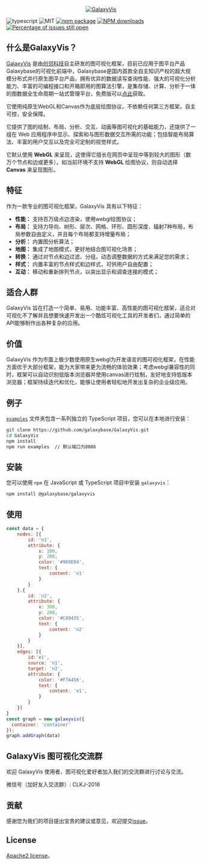 <p>
    <p align="center">
        <a href="">
            <img alt="GalaxyVis" src="https://www.galaxybase.com/public/galaxyvis-logo-big.png">
        </a>
    </p>
</p>

![typescript](https://img.shields.io/badge/language-typescript-red.svg) ![MIT](https://img.shields.io/badge/license-Apache2-000000.svg) [![npm package](https://img.shields.io/npm/v/@galaxybase/galaxyvis.svg)](https://www.npmjs.com/package/@galaxybase/galaxyvis) [![NPM downloads](https://img.shields.io/npm/dm/@galaxybase/galaxyvis.svg)](https://npmjs.org/package/@galaxybase/galaxyvis) [![Percentage of issues still open](https://isitmaintained.com/badge/open/galaxybase/galaxyvis.svg)](http://isitmaintained.com/project/galaxybase/galaxyvis)

## 什么是GalaxyVis？

[GalaxyVis]() 是由[创邻科技](https://www.galaxybase.com/)自主研发的图可视化框架，目前已应用于图平台产品Galaxybase的可视化前端中，Galaxybase是国内首款全自主知识产权的超大规模分布式并行原生图平台产品，拥有优异的数据读写查询性能、强⼤的可视化分析能⼒、丰富的可编程接⼝和开箱即用的图算法引擎，是集存储、计算、分析于一体的图数据全⽣命周期⼀站式管理平台，免费版可以[点此](https://www.galaxybase.com/download)获取。

它使用纯原生WebGL和Canvas作为底层绘图协议，不依赖任何第三方框架，自主可控，安全保障。

它提供了图的绘制、布局、分析、交互、动画等图可视化的基础能力，还提供了一组在 Web 应用程序中显示、探索和与图形数据交互所需的功能；包括智能布局算法、丰富的用户交互以及完全可定制的视觉样式。

它默认使用 **WebGL** 来呈现，这使得它擅长在网页中呈现中等到较大的图形（数万个节点和边或更多）。如当前环境不支持 **WebGL** 绘图协议，则自动选择 **Canvas** 来呈现图形。

## 特征
作为一款专业的图可视化框架，GalaxyVis 具有以下特征：

- **性能：** 支持百万级点边渲染，使用webgl绘图协议；
- **布局：** 支持力导向、树形、层次、网格、环形、圆形深度、辐射7种布局，布局参数自由定义，并且每个布局都支持增量布局；
- **分析：** 内置图分析算法；
- **地图：** 集成了地图模式，更好地结合图可视化场景；
- **转换：** 通过对节点和边过滤、分组，动态调整数据的方式来满足您的需求；
- **样式：** 内置丰富的节点样式和边样式，可供用户自由配置；
- **互动：** 移动和重新排列节点，以突出显示和调查连接的模式；

## 适合人群
GalaxyVis 旨在打造一个简单、易用、功能丰富、高性能的图可视化框架，适合对可视化不了解并且想要快速开发出一个酷炫可视化工具的开发者们，通过简单的API能够制作出各种复杂的应用。

## 价值

GalaxyVis 作为市面上极少数使用原生webgl为开发语言的图可视化框架，在性能方面优于大部分框架，能为大家带来更为流畅的体验效果；考虑webgl兼容性的同时，框架可以自动识别低版本浏览器并使用canvas进行绘制，友好地支持低版本浏览器；框架持续迭代和优化，能够让使用者轻松地开发出复杂的企业级应用。


## 例子
[`examples`](./examples) 文件夹包含一系列独立的 TypeScript 项目，您可以在本地进行安装：

```bash
git clone https://github.com/galaxybase/GalaxyVis.git
cd GalaxyVis
npm install
npm run examples  // 默认端口为8086
```

<!-- 此外，还提供了2个更真实的基于 GalaxyVis 的 Web 应用程序demo。它旨在展示一个真实的用例。

- [了解 GalaxyVis 如何处理较大的数据场景]()
- [图结合地图模式的可视化效果]() -->

## 安装

您可以使用 `npm` 在 JavaScript 或 TypeScript 项目中安装 `galaxyvis`：

```bash
npm install @galaxybase/galaxyvis
```

## 使用

```javascript
const data = {
    nodes: [{
        id: 'n1',
        attribute: {
            x: 100,
            y: 200,
            color: '#965E04',
            text: {
                content: 'n1'
            }
        }
    },{
        id: 'n2',
        attribute: {
            x: 300,
            y: 200,
            color: '#C89435',
            text: {
                content: 'n2'
            }
        }
    }],
    edges: [{
        id:'e1',
        source: 'n1',
        target: 'n2',
        attribute: {
            color: '#F7A456',
            text: {
                content: 'e1',
            }
        }
    }]
}
const graph = new galaxyvis({
  container: 'container'
});
graph.addGraph(data)
```

<!-- ## 文档

- [快速入门]()
- [API]() -->


## GalaxyVis 图可视化交流群

欢迎 GalaxyVis 使用者、图可视化爱好者加入我们的交流群进行讨论与交流。

微信号（加好友入交流群）: CLKJ-2016

## 贡献

感谢您为我们的项目提出宝贵的建议或意见，欢迎提交[issue](https://github.com/galaxybase/GalaxyVis/issues)。

## License
[Apache2 license](./LICENSE)。


    
